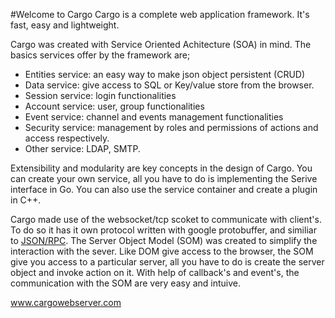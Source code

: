 #Welcome to Cargo 
Cargo is a complete web application framework. It's fast, easy and lightweight. 

Cargo was created with Service Oriented Achitecture (SOA) in mind. The basics services offer by the framework are;

- Entities service: an easy way to make json object persistent (CRUD)
- Data service: give access to SQL or Key/value store from the browser.
- Session service: login functionalities
- Account service: user, group functionalities
- Event service: channel and events management functionalities
- Security service: management by roles and permissions of actions and access respectively.
- Other service: LDAP, SMTP.

Extensibility and modularity are key concepts in the design of Cargo. You can create your own service, all you have to do is implementing the Serive interface in Go. You can also use the service container and create a plugin in C++.

Cargo made use of the websocket/tcp scoket to communicate with client's. To do so it has it own protocol written with google protobuffer, and similiar to [JSON/RPC](https://github.com/CargoWebServer/CargoWebServer/blob/master/WebApp/Cargo/Apps/Cargo/proto/rpc.proto). The Server Object Model (SOM) was created to simplify the interaction with the sever. Like DOM give access to the browser, the SOM give you access to a particular server, all you have to do is create the server object and invoke action on it. With help of callback's and event's, the communication with the SOM are very easy and intuive.

www.cargowebserver.com
